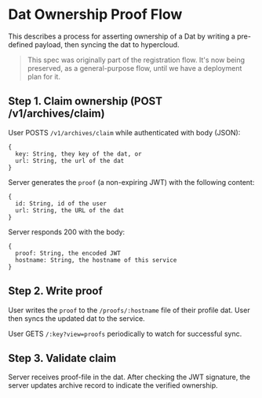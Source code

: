 # Dat Ownership Proof Flow

This describes a process for asserting ownership of a Dat by writing a pre-defined payload, then syncing the dat to hypercloud.

> This spec was originally part of the registration flow. It's now being preserved, as a general-purpose flow, until we have a deployment plan for it.

## Step 1. Claim ownership (POST /v1/archives/claim)

User POSTS `/v1/archives/claim` while authenticated with body (JSON):

```
{
  key: String, they key of the dat, or
  url: String, the url of the dat
}
```

Server generates the `proof` (a non-expiring JWT) with the following content:

```
{
  id: String, id of the user
  url: String, the URL of the dat
}
```

Server responds 200 with the body:

```
{
  proof: String, the encoded JWT
  hostname: String, the hostname of this service
}
```

## Step 2. Write proof

User writes the `proof` to the `/proofs/:hostname` file of their profile dat. User then syncs the updated dat to the service.

User GETS `/:key?view=proofs` periodically to watch for successful sync.

## Step 3. Validate claim

Server receives proof-file in the dat. After checking the JWT signature, the server updates archive record to indicate the verified ownership.